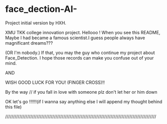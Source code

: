 # face_dection-AI-
Project initial version by HXH.

XMU TKK college innovation project.
Hellooo !
When you see this README,
Maybe I had became a famous scientist.I guess people always have magnificant dreams???

(OR I'm nobody.) 
If that, you may the guy who continue my project about Face_Detection.
I hope those records can make you confuse out of your mind.

AND

WISH GOOD LUCK FOR YOU!
(FINGER CROSS)!!

By the way // if you fall in love with someone plz don't let her or him down

OK let's go !!!!!!(if I wanna say anything else I will append my thought behind this file)

////////////////////////////////////////////////////////////////////////////////////////////////
